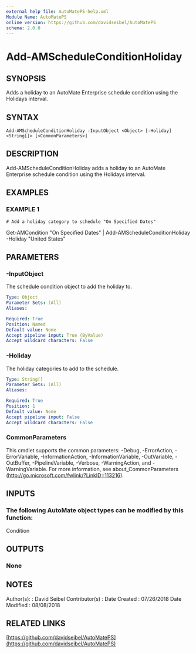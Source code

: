 ```yaml
---
external help file: AutoMatePS-help.xml
Module Name: AutoMatePS
online version: https://github.com/davidseibel/AutoMatePS
schema: 2.0.0
---
```


# Add-AMScheduleConditionHoliday

## SYNOPSIS
Adds a holiday to an AutoMate Enterprise schedule condition using the Holidays interval.

## SYNTAX

```
Add-AMScheduleConditionHoliday -InputObject <Object> [-Holiday] <String[]> [<CommonParameters>]
```

## DESCRIPTION
Add-AMScheduleConditionHoliday adds a holiday to an AutoMate Enterprise schedule condition using the Holidays interval.

## EXAMPLES

### EXAMPLE 1
```
# Add a holiday category to schedule "On Specified Dates"
```

Get-AMCondition "On Specified Dates" | Add-AMScheduleConditionHoliday -Holiday "United States"

## PARAMETERS

### -InputObject
The schedule condition object to add the holiday to.

```yaml
Type: Object
Parameter Sets: (All)
Aliases:

Required: True
Position: Named
Default value: None
Accept pipeline input: True (ByValue)
Accept wildcard characters: False
```

### -Holiday
The holiday categories to add to the schedule.

```yaml
Type: String[]
Parameter Sets: (All)
Aliases:

Required: True
Position: 1
Default value: None
Accept pipeline input: False
Accept wildcard characters: False
```

### CommonParameters
This cmdlet supports the common parameters: -Debug, -ErrorAction, -ErrorVariable, -InformationAction, -InformationVariable, -OutVariable, -OutBuffer, -PipelineVariable, -Verbose, -WarningAction, and -WarningVariable.
For more information, see about_CommonParameters (http://go.microsoft.com/fwlink/?LinkID=113216).

## INPUTS

### The following AutoMate object types can be modified by this function:
Condition

## OUTPUTS

### None

## NOTES
Author(s):     : David Seibel
Contributor(s) :
Date Created   : 07/26/2018
Date Modified  : 08/08/2018

## RELATED LINKS

[https://github.com/davidseibel/AutoMatePS](https://github.com/davidseibel/AutoMatePS)

